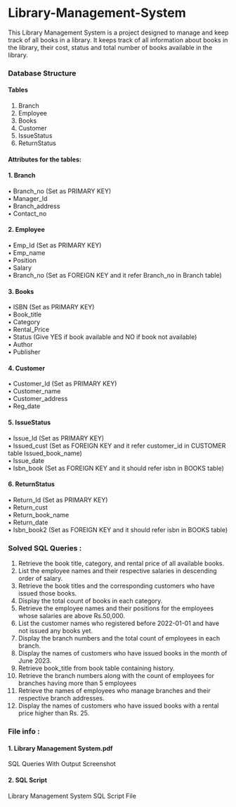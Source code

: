 # Library-Management-System
This Library Management System is a project designed to manage and keep track of all books in a library. It keeps track of all information about books in the library, their cost, status and total number of books available in the library.

### Database Structure 
#### Tables 
1. Branch 
2. Employee 
3. Books
4. Customer
5. IssueStatus
6. ReturnStatus 

#### Attributes for the tables: 

#### 1. Branch <br>
• Branch_no (Set as PRIMARY KEY) <br> 
• Manager_Id  <br>
• Branch_address  <br>
• Contact_no <br>

#### 2. Employee  <br>
• Emp_Id (Set as PRIMARY KEY) <br>
• Emp_name<br>
• Position<br>
• Salary<br>
• Branch_no (Set as FOREIGN KEY and it refer Branch_no in Branch table) <br>  

#### 3. Books  <br>
• ISBN (Set as PRIMARY KEY) <br>
• Book_title <br>
• Category <br>
• Rental_Price <br>
• Status (Give YES if book available and NO if book not available)  <br>
• Author<br>
• Publisher<br>


#### 4. Customer <br>  
• Customer_Id (Set as PRIMARY KEY)<br>
• Customer_name <br>
• Customer_address<br>
• Reg_date<br>

#### 5. IssueStatus <br>
• Issue_Id (Set as PRIMARY KEY)<br>
• Issued_cust (Set as FOREIGN KEY and it refer customer_id in CUSTOMER table  Issued_book_name)<br> 
• Issue_date<br>
• Isbn_book (Set as FOREIGN KEY and it should refer isbn in BOOKS table)<br> 

#### 6. ReturnStatus <br>  
• Return_Id (Set as PRIMARY KEY)<br>
• Return_cust<br>
• Return_book_name<br>
• Return_date<br>
• Isbn_book2 (Set as FOREIGN KEY and it should refer isbn in BOOKS table)<br> 

### Solved SQL Queries : <br>
1. Retrieve the book title, category, and rental price of all available books. <br>
2. List the employee names and their respective salaries in descending order of salary. <br>
3. Retrieve the book titles and the corresponding customers who have issued those books. <br>
4. Display the total count of books in each category.<br> 
5. Retrieve the employee names and their positions for the employees whose salaries are above Rs.50,000. <br>
6. List the customer names who registered before 2022-01-01 and have not issued any books yet. <br>
7. Display the branch numbers and the total count of employees in each branch.<br> 
8. Display the names of customers who have issued books in the month of June 2023.<br>
9. Retrieve book_title from book table containing history.<br>
10. Retrieve the branch numbers along with the count of employees for branches having more than 5 employees<br>
11. Retrieve the names of employees who manage branches and their respective branch addresses.<br>
12.  Display the names of customers who have issued books with a rental price higher than Rs. 25.<br>

### File info :
#### 1. Library Management System.pdf 
SQL Queries With Output Screenshot<br>
#### 2. SQL Script
Library Management System SQL Script File <br>
